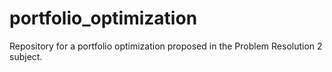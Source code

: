 # portfolio_optimization
Repository for a portfolio optimization proposed in the Problem Resolution 2 subject.
